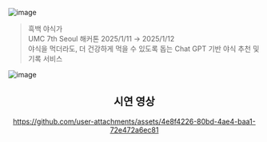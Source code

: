 ![image](https://github.com/user-attachments/assets/51e3deac-ed32-4454-9a34-2e6047a63421)

>흑백 야식가 </br>
>UMC 7th Seoul 해커톤  2025/1/11 → 2025/1/12 </br>
>야식을 먹더라도, 더 건강하게 먹을 수 있도록 돕는 Chat GPT 기반 야식 추천 및 기록 서비스

![image](https://github.com/user-attachments/assets/cd8340d5-87f6-46bf-be1d-4178e7e6f1a7)


<div align="center">

  
## 시연 영상
https://github.com/user-attachments/assets/4e8f4226-80bd-4ae4-baa1-72e472a6ec81



</div>
